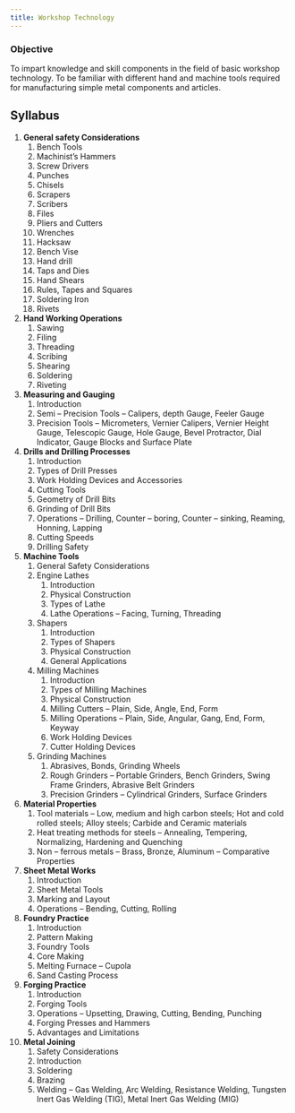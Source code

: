 ```yaml
---
title: Workshop Technology
---
```


### Objective
To impart knowledge and skill components in the field of basic workshop technology. To be familiar with different hand and machine tools required for manufacturing simple metal components and articles.

## Syllabus
1. **General safety Considerations**
	1. Bench Tools
	2. Machinist’s Hammers
	3. Screw Drivers
	4. Punches
	5. Chisels
	6. Scrapers
	7. Scribers
	8. Files
	9. Pliers and Cutters
	10. Wrenches
	11. Hacksaw
	12. Bench Vise
	13. Hand drill
	14. Taps and Dies
	15. Hand Shears
	16. Rules, Tapes and Squares
	17. Soldering Iron
	18. Rivets
2. **Hand Working Operations**
	1. Sawing
	2. Filing
	3. Threading
	4. Scribing
	5. Shearing
	6. Soldering
	7. Riveting
3. **Measuring and Gauging**
	1. Introduction
	2. Semi – Precision Tools – Calipers, depth Gauge, Feeler Gauge
	3. Precision Tools – Micrometers, Vernier Calipers, Vernier Height Gauge, Telescopic Gauge, Hole Gauge, Bevel Protractor, Dial Indicator, Gauge Blocks and Surface Plate
4. **Drills and Drilling Processes**
	1. Introduction
	2. Types of Drill Presses
	3. Work Holding Devices and Accessories
	4. Cutting Tools
	5. Geometry of Drill Bits
	6. Grinding of Drill Bits
	7. Operations – Drilling, Counter – boring, Counter – sinking, Reaming, Honning, Lapping
	8. Cutting Speeds
	9. Drilling Safety
5. **Machine Tools**
	1. General Safety Considerations
	2. Engine Lathes
		1. Introduction
		2. Physical Construction
		3. Types of Lathe
		4. Lathe Operations – Facing, Turning, Threading
	3. Shapers
		1. Introduction
		2. Types of Shapers
		3. Physical Construction
		4. General Applications
	4. Milling Machines
		1. Introduction
		2. Types of Milling Machines
		3. Physical Construction
		4. Milling Cutters – Plain, Side, Angle, End, Form
		5. Milling Operations – Plain, Side, Angular, Gang, End, Form, Keyway
		6. Work Holding Devices
		7. Cutter Holding Devices
	5. Grinding Machines
		1. Abrasives, Bonds, Grinding Wheels
		2. Rough Grinders – Portable Grinders, Bench Grinders, Swing Frame Grinders, Abrasive Belt Grinders
		3. Precision Grinders – Cylindrical Grinders, Surface Grinders
6. **Material Properties**
	1. Tool materials – Low, medium and high carbon steels; Hot and cold rolled steels; Alloy steels; Carbide and Ceramic materials
	2. Heat treating methods for steels – Annealing, Tempering, Normalizing, Hardening and Quenching
	3. Non – ferrous metals – Brass, Bronze, Aluminum – Comparative Properties
7. **Sheet Metal Works**
	1. Introduction
	2. Sheet Metal Tools
	3. Marking and Layout
	4. Operations – Bending, Cutting, Rolling
8. **Foundry Practice**
	1. Introduction
	2. Pattern Making
	3. Foundry Tools
	4. Core Making
	5. Melting Furnace – Cupola
	6. Sand Casting Process
9. **Forging Practice**
	1. Introduction
	2. Forging Tools
	3. Operations – Upsetting, Drawing, Cutting, Bending, Punching
	4. Forging Presses and Hammers
	5. Advantages and Limitations
10. **Metal Joining**
	1. Safety Considerations
	2. Introduction
	3. Soldering
	4. Brazing
	5. Welding – Gas Welding, Arc Welding, Resistance Welding, Tungsten Inert Gas Welding (TIG), Metal Inert Gas Welding (MIG)
